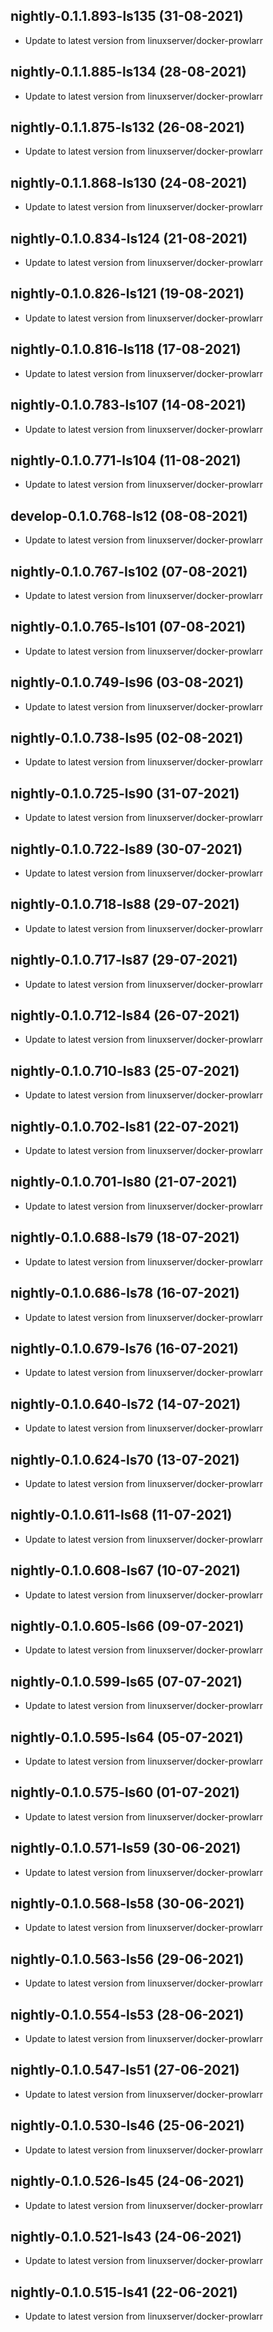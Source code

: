 
## nightly-0.1.1.893-ls135 (31-08-2021)
- Update to latest version from linuxserver/docker-prowlarr

## nightly-0.1.1.885-ls134 (28-08-2021)
- Update to latest version from linuxserver/docker-prowlarr

## nightly-0.1.1.875-ls132 (26-08-2021)
- Update to latest version from linuxserver/docker-prowlarr

## nightly-0.1.1.868-ls130 (24-08-2021)
- Update to latest version from linuxserver/docker-prowlarr

## nightly-0.1.0.834-ls124 (21-08-2021)
- Update to latest version from linuxserver/docker-prowlarr

## nightly-0.1.0.826-ls121 (19-08-2021)
- Update to latest version from linuxserver/docker-prowlarr

## nightly-0.1.0.816-ls118 (17-08-2021)
- Update to latest version from linuxserver/docker-prowlarr

## nightly-0.1.0.783-ls107 (14-08-2021)
- Update to latest version from linuxserver/docker-prowlarr

## nightly-0.1.0.771-ls104 (11-08-2021)
- Update to latest version from linuxserver/docker-prowlarr

## develop-0.1.0.768-ls12 (08-08-2021)
- Update to latest version from linuxserver/docker-prowlarr

## nightly-0.1.0.767-ls102 (07-08-2021)
- Update to latest version from linuxserver/docker-prowlarr

## nightly-0.1.0.765-ls101 (07-08-2021)
- Update to latest version from linuxserver/docker-prowlarr

## nightly-0.1.0.749-ls96 (03-08-2021)
- Update to latest version from linuxserver/docker-prowlarr

## nightly-0.1.0.738-ls95 (02-08-2021)
- Update to latest version from linuxserver/docker-prowlarr

## nightly-0.1.0.725-ls90 (31-07-2021)
- Update to latest version from linuxserver/docker-prowlarr

## nightly-0.1.0.722-ls89 (30-07-2021)
- Update to latest version from linuxserver/docker-prowlarr

## nightly-0.1.0.718-ls88 (29-07-2021)
- Update to latest version from linuxserver/docker-prowlarr

## nightly-0.1.0.717-ls87 (29-07-2021)
- Update to latest version from linuxserver/docker-prowlarr

## nightly-0.1.0.712-ls84 (26-07-2021)
- Update to latest version from linuxserver/docker-prowlarr

## nightly-0.1.0.710-ls83 (25-07-2021)
- Update to latest version from linuxserver/docker-prowlarr

## nightly-0.1.0.702-ls81 (22-07-2021)
- Update to latest version from linuxserver/docker-prowlarr

## nightly-0.1.0.701-ls80 (21-07-2021)
- Update to latest version from linuxserver/docker-prowlarr

## nightly-0.1.0.688-ls79 (18-07-2021)
- Update to latest version from linuxserver/docker-prowlarr

## nightly-0.1.0.686-ls78 (16-07-2021)
- Update to latest version from linuxserver/docker-prowlarr

## nightly-0.1.0.679-ls76 (16-07-2021)
- Update to latest version from linuxserver/docker-prowlarr

## nightly-0.1.0.640-ls72 (14-07-2021)
- Update to latest version from linuxserver/docker-prowlarr

## nightly-0.1.0.624-ls70 (13-07-2021)
- Update to latest version from linuxserver/docker-prowlarr

## nightly-0.1.0.611-ls68 (11-07-2021)
- Update to latest version from linuxserver/docker-prowlarr

## nightly-0.1.0.608-ls67 (10-07-2021)
- Update to latest version from linuxserver/docker-prowlarr

## nightly-0.1.0.605-ls66 (09-07-2021)
- Update to latest version from linuxserver/docker-prowlarr

## nightly-0.1.0.599-ls65 (07-07-2021)
- Update to latest version from linuxserver/docker-prowlarr

## nightly-0.1.0.595-ls64 (05-07-2021)
- Update to latest version from linuxserver/docker-prowlarr

## nightly-0.1.0.575-ls60 (01-07-2021)
- Update to latest version from linuxserver/docker-prowlarr

## nightly-0.1.0.571-ls59 (30-06-2021)
- Update to latest version from linuxserver/docker-prowlarr

## nightly-0.1.0.568-ls58 (30-06-2021)
- Update to latest version from linuxserver/docker-prowlarr

## nightly-0.1.0.563-ls56 (29-06-2021)
- Update to latest version from linuxserver/docker-prowlarr

## nightly-0.1.0.554-ls53 (28-06-2021)
- Update to latest version from linuxserver/docker-prowlarr

## nightly-0.1.0.547-ls51 (27-06-2021)
- Update to latest version from linuxserver/docker-prowlarr

## nightly-0.1.0.530-ls46 (25-06-2021)
- Update to latest version from linuxserver/docker-prowlarr

## nightly-0.1.0.526-ls45 (24-06-2021)
- Update to latest version from linuxserver/docker-prowlarr

## nightly-0.1.0.521-ls43 (24-06-2021)
- Update to latest version from linuxserver/docker-prowlarr

## nightly-0.1.0.515-ls41 (22-06-2021)
- Update to latest version from linuxserver/docker-prowlarr

